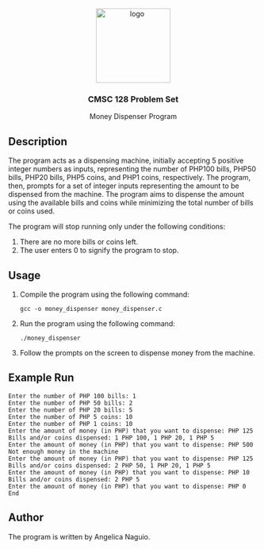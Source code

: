 
<a name="readme-top"></a>

<!-- HEADER -->
<br />
<div align="center">
  <a href="https://github.com/fish-and-bear/CMSC-128-Problem-Set">
    <img src="https://static.vecteezy.com/system/resources/previews/018/922/005/original/3d-money-safe-icon-with-transparent-background-perfect-for-template-design-ui-or-ux-and-more-free-png.png" alt="logo" width="150" height="150">
  </a>
  <h3 align="center">CMSC 128 Problem Set</h3>
  <p align="center">
    Money Dispenser Program
  </p>
</div>

<!-- BODY -->
## Description
The program acts as a dispensing machine, initially accepting 5 positive integer numbers as inputs, representing the number of PHP100 bills, PHP50 bills, PHP20 bills, PHP5 coins, and PHP1 coins, respectively. The program, then, prompts for a set of integer inputs representing the amount to be dispensed from the machine. The program aims to dispense the amount using the available bills and coins while minimizing the total number of bills or coins used.

The program will stop running only under the following conditions:

1. There are no more bills or coins left.
2. The user enters 0 to signify the program to stop.

## Usage
1. Compile the program using the following command:
    ```
    gcc -o money_dispenser money_dispenser.c
    ```
2. Run the program using the following command:
    ```
    ./money_dispenser
    ```
3. Follow the prompts on the screen to dispense money from the machine.

## Example Run
```
Enter the number of PHP 100 bills: 1
Enter the number of PHP 50 bills: 2
Enter the number of PHP 20 bills: 5
Enter the number of PHP 5 coins: 10
Enter the number of PHP 1 coins: 10
Enter the amount of money (in PHP) that you want to dispense: PHP 125
Bills and/or coins dispensed: 1 PHP 100, 1 PHP 20, 1 PHP 5
Enter the amount of money (in PHP) that you want to dispense: PHP 500
Not enough money in the machine
Enter the amount of money (in PHP) that you want to dispense: PHP 125
Bills and/or coins dispensed: 2 PHP 50, 1 PHP 20, 1 PHP 5
Enter the amount of money (in PHP) that you want to dispense: PHP 10
Bills and/or coins dispensed: 2 PHP 5
Enter the amount of money (in PHP) that you want to dispense: PHP 0
End
```

## Author
The program is  written by Angelica Naguio.
